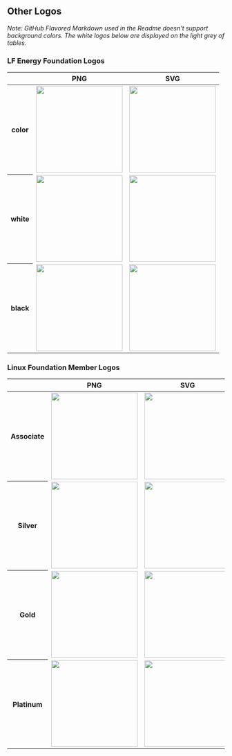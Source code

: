 ## Other Logos

*Note: GitHub Flavored Markdown used in the Readme doesn't support background colors. The white logos below are displayed on the light grey of tables.*

### LF Energy Foundation Logos

<table class="logos-table">
	<thead>
        <tr>
            <th></th>
            <th>PNG</th>
            <th>SVG</th>
        </tr>
    </thead>
    <tbody>
        <tr>
            <th>color</th>
            <td><a href="../other/lf-energy/lfenergy-color.png" download><img src="../other/lf-energy/lfenergy-color.png" width="200"></a></td>
            <td><a href="../other/lf-energy/lfenergy-color.svg" download><img src="../other/lf-energy/lfenergy-color.svg" width="200"></a></td>
        </tr>
        <tr>
            <th>white</th>
            <td><a href="../other/lf-energy/lfenergy-white.png" download><img src="../other/lf-energy/lfenergy-white.png" width="200"></a></td>
            <td><a href="../other/lf-energy/lfenergy-white.svg" download><img src="../other/lf-energy/lfenergy-white.svg" width="200"></a></td>
        </tr>
        <tr>
            <th>black</th>
            <td><a href="../other/lf-energy/lfenergy-black.png" download><img src="../other/lf-energy/lfenergy-black.png" width="200"></a></td>
            <td><a href="../other/lf-energy/lfenergy-black.svg" download><img src="../other/lf-energy/lfenergy-black.svg" width="200"></a></td>
        </tr>
    </tbody>
</table>

### Linux Foundation Member Logos

<table class="logos-table">
    <thead>
        <tr>
            <th></th>
            <th>PNG</th>
            <th>SVG</th>
        </tr>
    </thead>
    <tbody>
        <tr>
            <th>Associate</th>
            <td><a href="../other/lf-member/associate/lf_mem_asso.png" download><img src="../other/lf-member/associate/lf_mem_asso.png" width="200"></a></td>
            <td><a href="../other/lf-member/associate/lf_mem_asso.svg" download><img src="../other/lf-member/associate/lf_mem_asso.svg" width="200"></a></td>
        </tr>
        <tr>
            <th>Silver</th>
            <td><a href="../other/lf-member/silver/lf_mem_silv.png" download><img src="../other/lf-member/silver/lf_mem_silv.png" width="200"></a></td>
            <td><a href="../other/lf-member/silver/lf_mem_silv.svg" download><img src="../other/lf-member/silver/lf_mem_silv.svg" width="200"></a></td>
        </tr>
        <tr>
            <th>Gold</th>
            <td><a href="../other/lf-member/gold/lf_mem_gold.png" download><img src="../other/lf-member/gold/lf_mem_gold.png" width="200"></a></td>
            <td><a href="../other/lf-member/gold/lf_mem_gold.svg" download><img src="../other/lf-member/gold/lf_mem_gold.svg" width="200"></a></td>
        </tr>
        <tr>
            <th>Platinum</th>
            <td><a href="../other/lf-member/platinum/lf_mem_plat.png" download><img src="../other/lf-member/platinum/lf_mem_plat.png" width="200"></a></td>
            <td><a href="../other/lf-member/platinum/lf_mem_plat.svg" download><img src="../other/lf-member/platinum/lf_mem_plat.svg" width="200"></a></td>
        </tr>
    </tbody>
</table>
